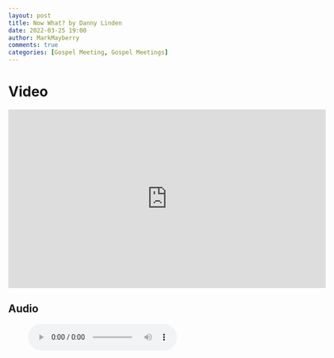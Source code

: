 ```yaml
---
layout: post
title: Now What? by Danny Linden
date: 2022-03-25 19:00
author: MarkMayberry
comments: true
categories: [Gospel Meeting, Gospel Meetings]
---
```

<h1>Video</h1>
<p><iframe src="https://player.vimeo.com/video/692575456?h=e7c4bdb401&amp;title=0&amp;byline=0" width="640" height="360" frameborder="0" allowfullscreen=""></iframe></p>
<h2>Audio</h2>
<figure class="wp-block-audio"><audio src="https://markmayberry.net/wp-content/uploads/bible-study/2022-03-25-Now-What-by-Danny-Linden.mp3" controls="controls"></audio></figure>
